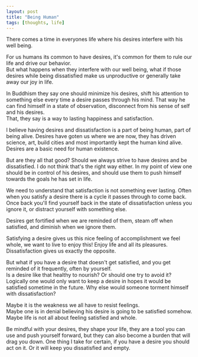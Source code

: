 ```yaml
---
layout: post
title: "Being Human"
tags: [thoughts, life]
---
```


There comes a time in everyones life where his desires interfere with his well being.

For us humans its common to have desires, it's common for them to rule our life and drive our behavior.    
But what happens when they interfere with our well being, what if those desires while being dissatisfied make us unproductive or
generally take away our joy in life.

In Buddhism they say one should minimize his desires, shift his attention to something else every time a desire passes through his mind.
That way he can find himself in a state of observation, disconnect from his sense of self and his desires.    
That, they say is a way to lasting happiness and satisfaction.

I believe having desires and dissatisfaction is a part of being human, part of being alive.
Desires have goten us where we are now, they has driven science, art, build cities and most importantly kept the human kind alive.
Desires are a basic need for human existence.

But are they all that good? Should we always strive to have desires and be dissatisfied. I do not think that's the right way either.
In my point of view one should be in control of his desires, and should use them to push himself towards the goals he has set in life.

We need to understand that satisfaction is not something ever lasting. Often when you satisfy a desire there is a cycle it passes through to come back. Once back you'll find yourself back in the state of dissatisfaction unless you ignore it, or distract yourself with something else.

Desires get fortified when we are reminded of them, steam off when satisfied, and diminish when we ignore them. 

Satisfying a desire gives us this nice feeling of accomplishment we feel whole, we want to live to enjoy this! Enjoy life and all its pleasures. Dissatisfaction gives us exactly the opposite.

But what if you have a desire that doesn't get satisfied, and you get reminded of it frequently, often by yourself.    
Is a desire like that healthy to nourish? Or should one try to avoid it?     
Logically one would only want to keep a desire in hopes it would be satisfied sometime in the future.
Why else would someone torment himself with dissatisfaction?

Maybe it is the weakness we all have to resist feelings.    
Maybe one is in denial believing his desire is going to be satisfied somehow.    
Maybe life is not all about feeling satisfied and whole.    

Be mindful with your desires, they shape your life, they are a tool you can use and push yourself forward, but they can also become a burden that will drag you down.
One thing I take for certain, if you have a desire you should act on it. Or it will keep you dissatisfied and empty.

